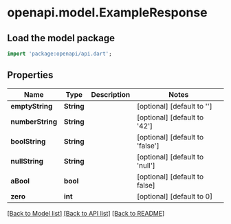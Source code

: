 # openapi.model.ExampleResponse

## Load the model package
```dart
import 'package:openapi/api.dart';
```

## Properties
Name | Type | Description | Notes
------------ | ------------- | ------------- | -------------
**emptyString** | **String** |  | [optional] [default to '']
**numberString** | **String** |  | [optional] [default to '42']
**boolString** | **String** |  | [optional] [default to 'false']
**nullString** | **String** |  | [optional] [default to 'null']
**aBool** | **bool** |  | [optional] [default to false]
**zero** | **int** |  | [optional] [default to 0]

[[Back to Model list]](../README.md#documentation-for-models) [[Back to API list]](../README.md#documentation-for-api-endpoints) [[Back to README]](../README.md)



